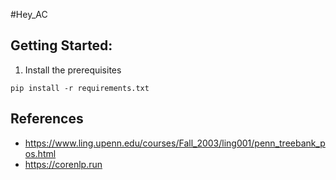 #Hey_AC

## Getting Started:

1. Install the prerequisites
```console
pip install -r requirements.txt
```

## References

- https://www.ling.upenn.edu/courses/Fall_2003/ling001/penn_treebank_pos.html
- https://corenlp.run
